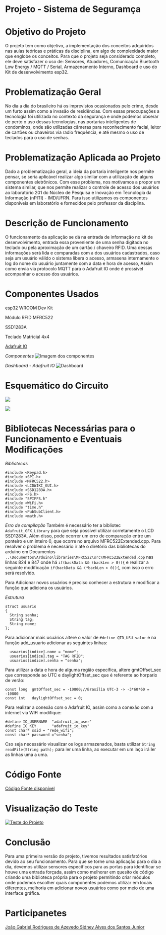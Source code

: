 # Projeto - Sistema de Seguramça

# Objetivo do Projeto

O projeto tem como objetivo, a implementação dos conceitos adquiridos nas aulas teóricas e práticas da disciplina, em algo de complexidade maior que englobe os conceitos.
Para que o projeto seja considerado completo, ele deve satisfazer o uso de: Sensores, Atuadores, Comunicação Bluetooth Low Energy / MQTT / Serial, Armazenamento Interno, Dashboard e uso do Kit de desenvolvimento esp32.

# Problematização Geral

No dia a dia do brasileiro há os imprevistos ocasionados pelo crime, desde um furto assim como a invasão de residências. Com essas preocupações a tecnologia foi utilizada no contexto da segurança e onde podemos obserar de perto o uso dessas tecnologias, nas portarias inteligentes de condomínos, onde são utilizadas câmeras para reconhecimento facial, leitor de cartões ou chaveiros via radio frequência, e até mesmo o uso de teclados para o uso de senhas.

# Problematização Aplicada ao Projeto 

Dado a problematização geral, a ideia da portaria inteligente nos permite pensar, se seria aplicável realizar algo similar com a utilização de alguns componentes eletrônicos. Com esse problema, nos motivamos a propor um sistema similar, que nos permite realizar o controle de acesso dos usuários ao laboratório 201 do Núcleo de Pesquisa e Inovação em Tecnologia da Informação (nPITI) - IMD/UFRN. Para isso utilizamos os componentes disponíveis em laboratório e fornecidos pelo professor da disciplina.

# Descrição de Funcionamento

O funcionamento da aplicação se dá na entrada de informação no kit de desenvolvimento, entrada essa proveniente de uma senha digitada no teclado ou pela aproximação de um cartão / chaveiro RFID. Uma dessas informações será lida e comparadas com a dos usuários cadastrados, caso seja um usuário válido o sistema libera o acesso, armasena internamente o log do nome do usuário juntamente com a data e hora de acesso, Assim como envia via protocolo MQTT para o Adafruit IO onde é prossível acompanhar o acesso dos usuários.

# Componentes Usados

esp32 WROOM Dev Kit

Módulo RFID MFRC522

SSD1283A

Teclado Matricial 4x4

[Adafruit IO](https://io.adafruit.com/)

*Componentes*
![Imagem dos componentes](https://github.com/SidneyJunior01234/IMD0904-PLATAFORMAS-DE-HARDWARE-PARA-INTERNET-DAS-COISAS/blob/main/Projeto%20Final%20-%20Sistema%20de%20Seguran%C3%A7a/Imagens/Componentes_IMG.jpg)

*Dashboard - Adafruit IO*
![Dashboard](https://github.com/SidneyJunior01234/IMD0904-PLATAFORMAS-DE-HARDWARE-PARA-INTERNET-DAS-COISAS/blob/main/Projeto%20Final%20-%20Sistema%20de%20Seguran%C3%A7a/Imagens/adafruit.jpg)

# Esquemático do Circuito

![](https://github.com/SidneyJunior01234/IMD0904-PLATAFORMAS-DE-HARDWARE-PARA-INTERNET-DAS-COISAS/blob/main/Projeto%20Final%20-%20Sistema%20de%20Seguran%C3%A7a/Imagens/bibliotecas_01_IMG.jpg)

![](https://github.com/SidneyJunior01234/IMD0904-PLATAFORMAS-DE-HARDWARE-PARA-INTERNET-DAS-COISAS/blob/main/Projeto%20Final%20-%20Sistema%20de%20Seguran%C3%A7a/Imagens/bibliotecas_02.jpg)

# Bibliotecas Necessárias para o Funcionamento e Eventuais Modificações

*Bibliotecas*

```
#include <Keypad.h>
#include <SPI.h>
#include <MFRC522.h>
#include <LCDWIKI_GUI.h>
#include <SSD1283A.h>
#include <FS.h>
#include "SPIFFS.h"
#include <WiFi.h>
#include "time.h"
#include <PubSubClient.h>
#include <math.h>
```
*Erro de compilação*
Também é necessário ter a bibliotec `Adafruit_GFX_Library` para que seja possível utilizar corretamente o LCD SSD1283A. Além disso, pode ocorrer um erro de comparação entre um ponteiro e um inteiro 0, que ocorre no arquivo MFRC522Extended.cpp. Para resolver o problema é necessário ir até o diretório das bibliotecas do arduino em Documentos `..\Documentos\Arduino\libraries\MFRC522\src\MFRC522Extended.cpp` nas linhas 824 e 847 onde há `if(backData && (backLen > 0)){` e realizar a seguinte modificação `if(backData && (*backLen > 0)){`, com isso o erro será resolvido.

Para Adicionar novos usuários é preciso conhecer a estrutura e modificar a função que adiciona os usuários.

*Estrutura*

```
struct usuario
{
  String senha;
  String tag;
  String nome;
};
```

Para adicionar mais usuários altere o valor de `#define QTD_USU valor` e na função add_usuario adicionar as seguintes linhas:

```
  usuarios[indice].nome = "nome";
  usuarios[indice].tag = "TAG RFID";
  usuarios[indice].senha = "senha";
```

Para utilizar a data e hora de alguma região específica, altere gmtOffset_sec que corresponde ao UTC e daylightOffset_sec que é referente ao horpario de verão:

```
const long  gmtOffset_sec = -10800;//Brasília UTC-3 -> -3*60*60 = -10800
const int   daylightOffset_sec = 0;
```

Para realizar a conexão com o Adafruit IO, assim como a conexão com a internet via WIFI modifique:

```
#define IO_USERNAME  "adafruit_io_user"
#define IO_KEY       "adafruit_io_key"
const char* ssid = "rede_wifi";
const char* password ="senha";
```
Cso seja necessário visualizar os logs armazenados, basta utilizar `String readFile(String path);` para ler uma linha, ao executar em um laço irá ler as linhas uma a uma.

# Código Fonte

[Código Fonte disponível](https://github.com/SidneyJunior01234/IMD0904-PLATAFORMAS-DE-HARDWARE-PARA-INTERNET-DAS-COISAS/blob/main/Projeto%20Final%20-%20Sistema%20de%20Seguran%C3%A7a/C%C3%B3digo%20Fonte/Projeto_Seguranca.ino)

# Visualização do Teste

[![Teste do Projeto](https://img.youtube.com/vi/zWmpUKK1g3U/0.jpg)](https://youtu.be/zWmpUKK1g3U)

# Conclusão

Para uma primeira versão do projeto, tivemos resultados satisfatórios devido ao seu funcionamento. Para que se torne uma aplicação para o dia a dia, devemos utilizar sensores específicos para as portas para identificar se houve uma entrada forçada, assim como melhorar em quesito de código criando uma biblioteca própria para o projeto permitindo criar módulos onde podemos escolher quais componentes podemos utilizar em locais diferentes, melhoria em adicionar novos usuários como por meio de uma interface gráfica.

# Participanetes

[João Gabriel Rodrigues de Azevedo ](http://github.com/joaogabrielra)
[Sidney Alves dos Santos Junior](https://github.com/SidneyJunior01234)
